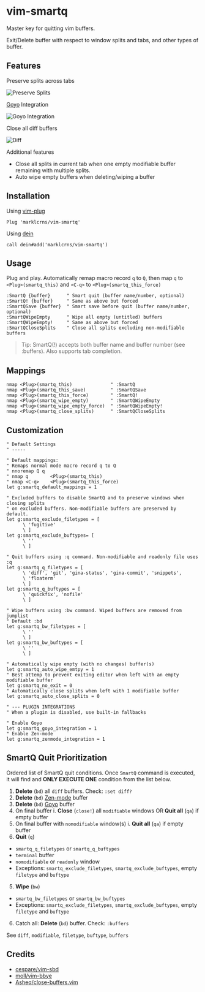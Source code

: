 # vim-smartq

Master key for quitting vim buffers.

Exit/Delete buffer with respect to window splits and tabs, and other types of
buffer.

## Features

Preserve splits across tabs

![Preserve Splits](https://i.imgur.com/uKRWrjS.gif)

[Goyo](https://github.com/junegunn/goyo.vim) Integration

![Goyo Integration](https://i.imgur.com/sB70XEK.gif)

Close all diff buffers

![Diff](https://i.imgur.com/qSTQfGl.gif)

Additional features

- Close all splits in current tab when one empty modifiable buffer remaining
  with multiple splits.
- Auto wipe empty buffers when deleting/wiping a buffer

## Installation

Using [vim-plug](https://github.com/junegunn/vim-plug)

```vim
Plug 'marklcrns/vim-smartq'
```

Using [dein](https://github.com/Shougo/dein.vim)

```vim
call dein#add('marklcrns/vim-smartq')
```

## Usage

Plug and play. Automatically remap macro record `q` to `Q`, then map `q` to
`<Plug>(smartq_this)` and `<C-q>` to `<Plug>(smartq_this_force)`

```vim
:SmartQ {buffer}      " Smart quit (buffer name/number, optional)
:SmartQ! {buffer}     " Same as above but forced
:SmartQSave {buffer}  " Smart save before quit (buffer name/number, optional)
:SmartQWipeEmpty      " Wipe all empty (untitled) buffers
:SmartQWipeEmpty!     " Same as above but forced
:SmartQCloseSplits    " Close all splits excluding non-modifiable buffers
```

> Tip: SmartQ(!) accepts both buffer name and buffer number (see :buffers). Also
> supports tab completion.

## Mappings

```vim
nmap <Plug>(smartq_this)              " :SmartQ
nmap <Plug>(smartq_this_save)         " :SmartQSave
nmap <Plug>(smartq_this_force)        " :SmartQ!
nmap <Plug>(smartq_wipe_empty)        " :SmartQWipeEmpty
nmap <Plug>(smartq_wipe_empty_force)  " :SmartQWipeEmpty!
nmap <Plug>(smartq_close_splits)      " :SmartQCloseSplits
```

## Customization

```vim
" Default Settings
" -----

" Default mappings:
" Remaps normal mode macro record q to Q
" nnoremap Q q
" nmap q        <Plug>(smartq_this)
" nmap <C-q>    <Plug>(smartq_this_force)
let g:smartq_default_mappings = 1

" Excluded buffers to disable SmartQ and to preserve windows when closing splits
" on excluded buffers. Non-modifiable buffers are preserved by default.
let g:smartq_exclude_filetypes = [
      \ 'fugitive'
      \ ]
let g:smartq_exclude_buftypes= [
      \ ''
      \ ]

" Quit buffers using :q command. Non-modifiable and readonly file uses :q
let g:smartq_q_filetypes = [
      \ 'diff', 'git', 'gina-status', 'gina-commit', 'snippets',
      \ 'floaterm'
      \ ]
let g:smartq_q_buftypes = [
      \ 'quickfix', 'nofile'
      \ ]

" Wipe buffers using :bw command. Wiped buffers are removed from jumplist
" Default :bd
let g:smartq_bw_filetypes = [
      \ ''
      \ ]
let g:smartq_bw_buftypes = [
      \ ''
      \ ]

" Automatically wipe empty (with no changes) buffer(s)
let g:smartq_auto_wipe_emtpy = 1
" Best attemp to prevent exiting editor when left with an empty modifiable buffer
let g:smartq_no_exit = 0
" Automatically close splits when left with 1 modifiable buffer
let g:smartq_auto_close_splits = 0

" --- PLUGIN INTEGRATIONS
" When a plugin is disabled, use built-in fallbacks

" Enable Goyo
let g:smartq_goyo_integration = 1
" Enable Zen-mode
let g:smartq_zenmode_integration = 1
```

## SmartQ Quit Prioritization

Ordered list of SmartQ quit conditions. Once `SmartQ` command is executed, it
will find and **ONLY EXECUTE ONE** condition from the list below.

1. **Delete** (`bd`) all `diff` buffers. Check: `:set diff?`
2. **Delete** (`bd`) [Zen-mode](https://github.com/folke/zen-mode.nvim) buffer
2. **Delete** (`bd`) [Goyo](https://github.com/junegunn/goyo.vim) buffer
3. On final buffer
  i. **Close** (`close!`) all `modifiable` windows OR **Quit all** (`qa`) if empty buffer
4. On final buffer with `nomodifiable` window(s)
  i. **Quit all** (`qa`) if empty buffer
5. **Quit** (`q`)
  - `smartq_q_filetypes` or `smartq_q_buftypes`
  - `terminal` buffer
  - `nomodifiable` or `readonly` window
  - Exceptions: `smartq_exclude_filetypes`, `smartq_exclude_buftypes`, empty `filetype` and `buftype`
5. **Wipe** (`bw`)
  - `smartq_bw_filetypes` or `smartq_bw_buftypes`
  - Exceptions: `smartq_exclude_filetypes`, `smartq_exclude_buftypes`, empty `filetype` and `buftype`
6. Catch all: **Delete** (`bd`) buffer. Check: `:buffers`

See `diff`, `modifiable`, `filetype`, `buftype`, `buffers`


## Credits

- [cespare/vim-sbd](https://github.com/cespare/vim-sbd)
- [moll/vim-bbye](https://github.com/moll/vim-bbye)
- [Asheq/close-buffers.vim](https://github.com/Asheq/close-buffers.vim)

